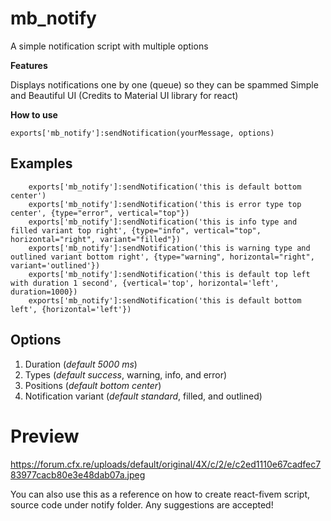 # mb_notify
A simple notification script with multiple options

**Features**

Displays notifications one by one (queue) so they can be spammed
Simple and Beautiful UI (Credits to Material UI library for react)

**How to use**
```
exports['mb_notify']:sendNotification(yourMessage, options)
```

## Examples
```
    exports['mb_notify']:sendNotification('this is default bottom center')
    exports['mb_notify']:sendNotification('this is error type top center', {type="error", vertical="top"})
	exports['mb_notify']:sendNotification('this is info type and filled variant top right', {type="info", vertical="top", horizontal="right", variant="filled"})
	exports['mb_notify']:sendNotification('this is warning type and outlined variant bottom right', {type="warning", horizontal="right", variant='outlined'})
	exports['mb_notify']:sendNotification('this is default top left with duration 1 second', {vertical='top', horizontal='left', duration=1000})
	exports['mb_notify']:sendNotification('this is default bottom left', {horizontal='left'})
```

## Options
1. Duration (*default 5000 ms*)
2. Types (*default success*, warning, info, and error)
3. Positions (*default bottom center*)
4. Notification variant (*default standard*, filled, and outlined)

# Preview
https://forum.cfx.re/uploads/default/original/4X/c/2/e/c2ed1110e67cadfec783977cacb80e3e48dab07a.jpeg

You can also use this as a reference on how to create react-fivem script, source code under notify folder.
Any suggestions are accepted!
